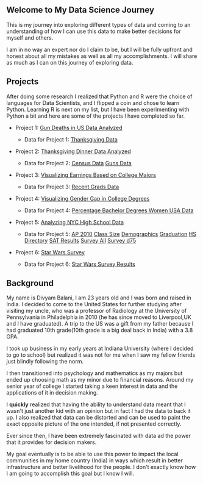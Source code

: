 ## Welcome to My Data Science Journey

This is my journey into exploring different types of data and coming to an understanding of how I can use this data to make better decisions for myself and others.

I am in no way an expert nor do I claim to be, but I will be fully upfront and honest about all my mistakes as well as all my accomplishments. I will share as much as I can on this journey of exploring data.


## Projects

After doing some research I realized that Python and R were the choice of languages for Data Scientists, and I flipped a coin and chose to learn Python. Learning R is next on my list, but I have been experimenting with Python a bit and here are some of the projects I have completed so far.

* Project 1:  [Gun Deaths in US Data Analyzed](https://github.com/divyamb/Data-Science-Journey/blob/master/Exploring%20Gun%20Deaths.ipynb)
   * Data for Project 1: 
        [Thanksgiving Data](https://github.com/divyamb/Data-Science-Journey/blob/master/thanksgiving.csv)



* Project 2:  [Thanksgiving Dinner Data Analyzed](https://github.com/divyamb/Data-Science-Portfolio/blob/master/Thanksgiving%20data%20analyzed.ipynb)
   * Data for Project 2: 
        [Census Data](https://github.com/divyamb/Data-Science-Journey/blob/master/census.csv)
        [Guns Data](https://github.com/divyamb/Data-Science-Journey/blob/master/guns.csv)



* Project 3:  [Visualizing Earnings Based on College Majors](https://github.com/divyamb/Data-Science-Journey/blob/master/visualizing%20earnings%20college%20majors.ipynb)
   * Data for Project 3: 
        [Recent Grads Data](https://github.com/divyamb/Data-Science-Journey/blob/master/recent-grads.csv)



* Project 4:  [Visualizing Gender Gap in College Degrees](https://github.com/divyamb/Data-Science-Journey/blob/master/Visualizing%20gender%20gap%20for%20all%20degrees.ipynb)
   * Data for Project 4: 
        [Percentage Bachelor Degrees Women USA Data](https://github.com/divyamb/Data-Science-Journey/blob/master/percent-bachelors-degrees-women-usa.csv)



* Project 5:  [Analyzing NYC High School Data](https://github.com/divyamb/Data-Science-Journey/blob/master/%20NYC%20Schools%20data%20analyzed.ipynb)
   * Data for Project 5: 
        [AP 2010](https://github.com/divyamb/Data-Science-Journey/blob/master/ap_2010.csv)
        [Class Size](https://github.com/divyamb/Data-Science-Journey/blob/master/class_size.csv)
        [Demographics](https://github.com/divyamb/Data-Science-Journey/blob/master/demographics.csv)
        [Graduation](https://github.com/divyamb/Data-Science-Journey/blob/master/graduation.csv)
        [HS Directory](https://github.com/divyamb/Data-Science-Journey/blob/master/hs_directory.csv)
        [SAT Results](https://github.com/divyamb/Data-Science-Journey/blob/master/sat_results.csv)
        [Survey All](https://github.com/divyamb/Data-Science-Journey/blob/master/survey_all.txt)
        [Survey d75](https://github.com/divyamb/Data-Science-Journey/blob/master/survey_d75.txt)
   
   
   
* Project 6:  [Star Wars Survey](https://github.com/divyamb/Data-Science-Journey/blob/master/Star%20Wars%20Survey.ipynb)
   * Data for Project 6: 
        [Star Wars Survey Results](https://github.com/divyamb/Data-Science-Journey/blob/master/star_wars.csv)
   
   


## Background

My name is Divyam Balani, I am 23 years old and I was born and raised in India. I decided to come to the United States for further studying after visiting my uncle, who was a professor of Radiology at the University of Pennsylvania in Philadelphia in 2010 (he has since moved to Liverpool,UK and I have graduated). A trip to the US was a gift from my father because I had graduated 10th grade(10th grade is a big deal back in India) with a 3.8 GPA. 

I took up business in my early years at Indiana University (where I decided to go to school) but realized it was not for me when I saw my fellow friends just blindly following the norm. 

I then transitioned into psychology and mathematics as my majors but ended up choosing math as my minor due to financial reasons. Around my senior year of college I started taking a keen interest in data and the applications of it in decision making. 

I **quickly** realized that having the ability to understand data meant that I wasn't just another kid with an opinion but in fact I had the data to back it up. I also realized that data can be distorted and can be used to paint the exact opposite picture of the one intended, if not presented correctly. 

Ever since then, I have been extremely fascinated with data ad the power that it provides for decision makers.

My goal eventually is to be able to use this power to impact the local communities in my home country (India) in ways which result in better infrastructure and better livelihood for the people. I don't exactly know how I am going to accomplish this goal but I know I will.






